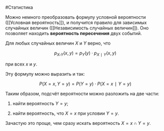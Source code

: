 #Статистика 

Можно немного преобразовать формулу условной вероятности ([[Условная вероятность]]), и получится правило для зависимых случайных величин ([[Независимость случайных величин]]). Оно позволяет находить **вероятность пересечения** двух событий.

Для любых случайных величин $X$ и $Y$ верно, что

$$p_X,_Y​(x, y)=p_Y​(y)⋅p_{X∣Y}​(x, y)$$

при всех $x$ и $y$.

Эту формулу можно выразить и так:

$$P(X=x, Y=y)=P(Y=y)⋅P(X=x∣Y=y)$$

Таким образом, подсчёт вероятности можно разложить на две части:

1) найти вероятность $Y=y$;

2) найти вероятность, что $X=x$ при условии $Y=y$.

Зачастую это проще, чем сразу искать вероятность $X=x∩Y=y$.